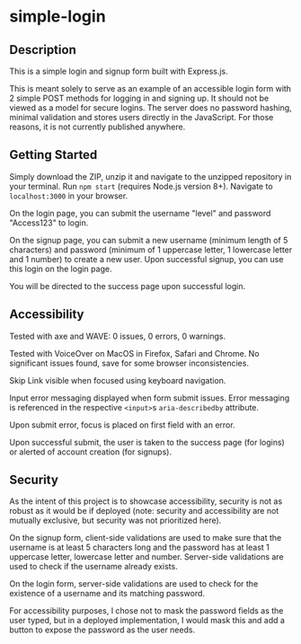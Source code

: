 # simple-login

## Description

This is a simple login and signup form built with Express.js.

This is meant solely to serve as an example of an accessible login form with 2 simple POST methods for logging in and signing up. It should not be viewed as a model for secure logins. The server does no password hashing, minimal validation and stores users directly in the JavaScript. For those reasons, it is not currently published anywhere.

## Getting Started

Simply download the ZIP, unzip it and navigate to the unzipped repository in your terminal. Run `npm start` (requires Node.js version 8+). Navigate to `localhost:3000` in your browser.

On the login page, you can submit the username "level" and password "Access123" to login.

On the signup page, you can submit a new username (minimum length of 5 characters) and password (minimum of 1 uppercase letter, 1 lowercase letter and 1 number) to create a new user. Upon successful signup, you can use this login on the login page.

You will be directed to the success page upon successful login.

## Accessibility

Tested with axe and WAVE: 0 issues, 0 errors, 0 warnings.

Tested with VoiceOver on MacOS in Firefox, Safari and Chrome. No significant issues found, save for some browser inconsistencies.

Skip Link visible when focused using keyboard navigation.

Input error messaging displayed when form submit issues. Error messaging is referenced in the respective `<input>`s `aria-describedby` attribute.

Upon submit error, focus is placed on first field with an error.

Upon successful submit, the user is taken to the success page (for logins) or alerted of account creation (for signups).

## Security

As the intent of this project is to showcase accessibility, security is not as robust as it would be if deployed (note: security and accessibility are not mutually exclusive, but security was not prioritized here).

On the signup form, client-side validations are used to make sure that the username is at least 5 characters long and the password has at least 1 uppercase letter, lowercase letter and number. Server-side validations are used to check if the username already exists.

On the login form, server-side validations are used to check for the existence of a username and its matching password.

For accessibility purposes, I chose not to mask the password fields as the user typed, but in a deployed implementation, I would mask this and add a button to expose the password as the user needs.
